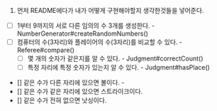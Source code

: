1. 먼저 README에다가 내가 어떻게 구현해야할지 생각한것들을 넣어준다.


- [ ] 1부터 9까지의 서로 다른 임의의 수 3개를 생성한다. - NumberGenerator#createRandomNumbers()
- [ ] 컴퓨터의 수(3자리)와 플레이어의 수(3자리)를 비교할 수 있다. - Referee#compare()
  - [ ] 몇 개의 숫자가 같은지를 알 수 있다. - Judgment#correctCount()
  - [ ] 특정 자리에 특정 숫자가 있는지 알 수 있다. - Judgment#hasPlace()
- [] 같은 수가 다른 자리에 있으면 볼이다. - 
- [] 같은 수가 같은 자리에 있으면 스트라이크이다.
- [] 같은 수가 전혀 없으면 낫싱이다.